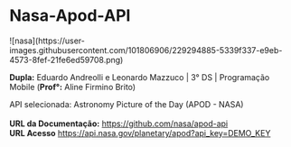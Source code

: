 # Nasa-Apod-API
<div> ![nasa](https://user-images.githubusercontent.com/101806906/229294885-5339f337-e9eb-4573-8fef-21fe6ed59708.png) </div>




**Dupla:** Eduardo Andreolli e Leonardo Mazzuco | 3° DS | Programação Mobile (**Prof°:** Aline Firmino Brito)<br>

API selecionada: Astronomy Picture of the Day (APOD - NASA)<br><br>
**URL da Documentação:** https://github.com/nasa/apod-api<br>
**URL Acesso** https://api.nasa.gov/planetary/apod?api_key=DEMO_KEY<br>

